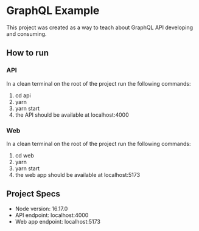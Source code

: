 # GraphQL Example

This project was created as a way to teach about GraphQL API developing and consuming.

## How to run

### API

In a clean terminal on the root of the project run the following commands:

1. cd api
2. yarn
3. yarn start
4. the API should be available at localhost:4000  

### Web

In a clean terminal on the root of the project run the following commands:

1. cd web
2. yarn
3. yarn start
4. the web app should be available at localhost:5173

## Project Specs

- Node version: 16.17.0
- API endpoint: localhost:4000
- Web app endpoint: localhost:5173